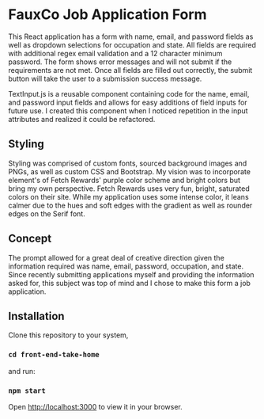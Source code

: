 # FauxCo Job Application Form

This React application has a form with name, email, and password fields as well as dropdown selections for occupation and state. All fields are required with additional regex email validation and a 12 character minimum password. The form shows error messages and will not submit if the requirements are not met. Once all fields are filled out correctly, the submit button will take the user to a submission success message.

TextInput.js is a reusable component containing code for the name, email, and password input fields and allows for easy additions of field inputs for future use. I created this component when I noticed repetition in the input attributes and realized it could be refactored.

## Styling

Styling was comprised of custom fonts, sourced background images and PNGs, as well as custom CSS and Bootstrap. My vision was to incorporate element's of Fetch Rewards' purple color scheme and bright colors but bring my own perspective. Fetch Rewards uses very fun, bright, saturated colors on their site. While my application uses some intense color, it leans calmer due to the hues and soft edges with the gradient as well as rounder edges on the Serif font.

## Concept

The prompt allowed for a great deal of creative direction given the information required was name, email, password, occupation, and state. Since recently submitting applications myself and providing the information asked for, this subject was top of mind and I chose to make this form a job application.

## Installation

Clone this repository to your system,

### `cd front-end-take-home`

and run:

### `npm start`

Open [http://localhost:3000](http://localhost:3000) to view it in your browser.
